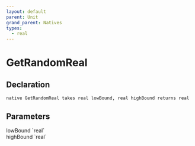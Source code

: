 ```yaml
---
layout: default
parent: Unit
grand_parent: Natives
types:
  - real
---
```


# GetRandomReal

## Declaration

```
native GetRandomReal takes real lowBound, real highBound returns real
```

## Parameters
<dl>
  <dt>lowBound `real`</dt>
  <dd></dd>

  <dt>highBound `real`</dt>
  <dd></dd>
</dl>